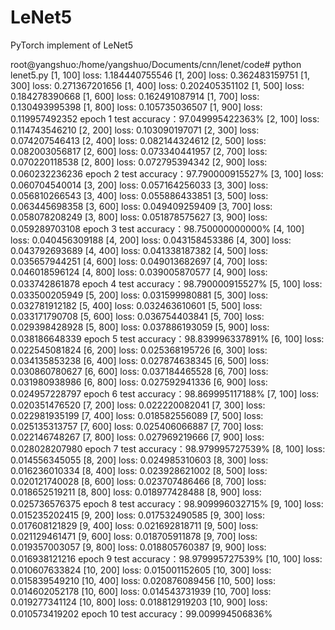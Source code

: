 # LeNet5
PyTorch implement of LeNet5

root@yangshuo:/home/yangshuo/Documents/cnn/lenet/code# python lenet5.py 
[1, 100] loss: 1.184440755546
[1, 200] loss: 0.362483159751
[1, 300] loss: 0.271367201656
[1, 400] loss: 0.202405351102
[1, 500] loss: 0.184278390668
[1, 600] loss: 0.162491087914
[1, 700] loss: 0.130493995398
[1, 800] loss: 0.105735036507
[1, 900] loss: 0.119957492352
epoch 1 test accuracy：97.049995422363%
[2, 100] loss: 0.114743546210
[2, 200] loss: 0.103090197071
[2, 300] loss: 0.074207546413
[2, 400] loss: 0.082144324612
[2, 500] loss: 0.082003056817
[2, 600] loss: 0.073340441957
[2, 700] loss: 0.070220118538
[2, 800] loss: 0.072795394342
[2, 900] loss: 0.060232236236
epoch 2 test accuracy：97.790000915527%
[3, 100] loss: 0.060704540014
[3, 200] loss: 0.057164256033
[3, 300] loss: 0.056810266543
[3, 400] loss: 0.055886433851
[3, 500] loss: 0.063445698358
[3, 600] loss: 0.049409259409
[3, 700] loss: 0.058078208249
[3, 800] loss: 0.051878575627
[3, 900] loss: 0.059289703108
epoch 3 test accuracy：98.750000000000%
[4, 100] loss: 0.040456309188
[4, 200] loss: 0.043158453386
[4, 300] loss: 0.043792693689
[4, 400] loss: 0.041338187382
[4, 500] loss: 0.035657944251
[4, 600] loss: 0.049013682697
[4, 700] loss: 0.046018596124
[4, 800] loss: 0.039005870577
[4, 900] loss: 0.033742861878
epoch 4 test accuracy：98.790000915527%
[5, 100] loss: 0.033500205949
[5, 200] loss: 0.031599980881
[5, 300] loss: 0.032781912182
[5, 400] loss: 0.032463610601
[5, 500] loss: 0.033171790708
[5, 600] loss: 0.036754403841
[5, 700] loss: 0.029398428928
[5, 800] loss: 0.037886193059
[5, 900] loss: 0.038186648339
epoch 5 test accuracy：98.839996337891%
[6, 100] loss: 0.022545081824
[6, 200] loss: 0.025368195726
[6, 300] loss: 0.034135853238
[6, 400] loss: 0.027874638345
[6, 500] loss: 0.030860780627
[6, 600] loss: 0.037184465528
[6, 700] loss: 0.031980938986
[6, 800] loss: 0.027592941336
[6, 900] loss: 0.024957228797
epoch 6 test accuracy：98.869995117188%
[7, 100] loss: 0.020351476520
[7, 200] loss: 0.022220082041
[7, 300] loss: 0.022981935199
[7, 400] loss: 0.018582556089
[7, 500] loss: 0.025135313757
[7, 600] loss: 0.025406066887
[7, 700] loss: 0.022146748267
[7, 800] loss: 0.027969219666
[7, 900] loss: 0.028028207980
epoch 7 test accuracy：98.979995727539%
[8, 100] loss: 0.014556345055
[8, 200] loss: 0.024985310603
[8, 300] loss: 0.016236010334
[8, 400] loss: 0.023928621002
[8, 500] loss: 0.020121740028
[8, 600] loss: 0.023707486466
[8, 700] loss: 0.018652519211
[8, 800] loss: 0.018977428488
[8, 900] loss: 0.025736576375
epoch 8 test accuracy：98.909996032715%
[9, 100] loss: 0.015235202415
[9, 200] loss: 0.017532490585
[9, 300] loss: 0.017608121829
[9, 400] loss: 0.021692818711
[9, 500] loss: 0.021129461471
[9, 600] loss: 0.018705911878
[9, 700] loss: 0.019357003057
[9, 800] loss: 0.018805760387
[9, 900] loss: 0.016938121216
epoch 9 test accuracy：98.979995727539%
[10, 100] loss: 0.010607633824
[10, 200] loss: 0.015001152605
[10, 300] loss: 0.015839549210
[10, 400] loss: 0.020876089456
[10, 500] loss: 0.014602052178
[10, 600] loss: 0.014543731939
[10, 700] loss: 0.019277341124
[10, 800] loss: 0.018812919203
[10, 900] loss: 0.010573419202
epoch 10 test accuracy：99.009994506836%
